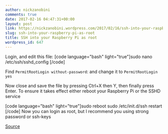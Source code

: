 ```yaml
---
author: nickzanobini
comments: true
date: 2017-02-16 04:47:31+00:00
layout: post
link: https://nickzanobini.wordpress.com/2017/02/16/ssh-into-your-raspberry-pi-as-root/
slug: ssh-into-your-raspberry-pi-as-root
title: SSH into your Raspberry Pi as root
wordpress_id: 647
---
```


Login, and edit this file:
[code language="bash" light="true"]sudo nano /etc/ssh/sshd_config
[/code]



Find `PermitRootLogin without-password`: and change it to `PermitRootLogin yes`





Now close and save the file by pressing Ctrl+X then Y, then finally press Enter.
To ensure it takes effect either reboot your Raspberry Pi or the SSHD service



[code language="bash" light="true"]sudo reboot
sudo /etc/init.d/ssh restart [/code]
Now you can login as root, but I recommend you using strong password or ssh-keys



[Source](http://raspberrypi.stackexchange.com/questions/48056/login-as-root-not-possible)
